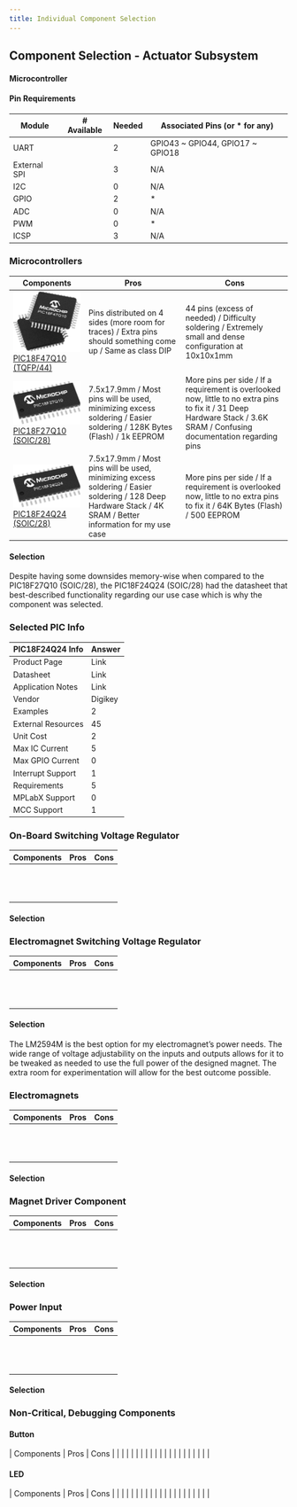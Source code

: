 ```yaml
---
title: Individual Component Selection
---
```


## Component Selection - Actuator Subsystem

#### Microcontroller

#### Pin Requirements

| Module         | # Available | Needed | Associated Pins (or * for any) |
| -------------- | ----------- | ------ | ------------------------------ |
| UART           |             | 2      |GPIO43 ~ GPIO44, GPIO17 ~ GPIO18|
| External SPI   |             | 3      | N/A                            |
| I2C            |             | 0      | N/A                            |
| GPIO           |             | 2      | *                              |
| ADC            |             | 0      | N/A                            |
| PWM            |             | 0      | *                              |
| ICSP           |             | 3      | N/A                            |

### Microcontrollers

| Components         |  Pros       |  Cons       |
| ------------------ | ----------- | ----------- |
|![](https://github.com/NBrentASU/NBrent/blob/main/PIC1.png?raw=true)[PIC18F47Q10 (TQFP/44)](https://www.microchip.com/en-us/product/pic18f47q10)|Pins distributed on 4 sides (more room for traces) / Extra pins should something come up / Same as class DIP| 44 pins (excess of needed) / Difficulty soldering / Extremely small and dense configuration at 10x10x1mm |
|![](https://github.com/NBrentASU/NBrent/blob/main/PIC2.png?raw=true)[PIC18F27Q10 (SOIC/28)](https://www.microchip.com/en-us/product/pic18f27q10#Documentation)| 7.5x17.9mm / Most pins will be used, minimizing excess soldering / Easier soldering / 128K Bytes (Flash) / 1k EEPROM | More pins per side / If a requirement is overlooked now, little to no extra pins to fix it / 31 Deep Hardware Stack / 3.6K SRAM / Confusing documentation regarding pins |
|![](https://github.com/NBrentASU/NBrent/blob/main/PIC3.png?raw=true)[PIC18F24Q24 (SOIC/28)](https://www.microchip.com/en-us/product/pic18f24q24#Documentation)| 7.5x17.9mm / Most pins will be used, minimizing excess soldering / Easier soldering / 128 Deep Hardware Stack / 4K SRAM / Better information for my use case | More pins per side / If a requirement is overlooked now, little to no extra pins to fix it / 64K Bytes (Flash) / 500 EEPROM |

#### Selection

Despite having some downsides memory-wise when compared to the PIC18F27Q10 (SOIC/28), the PIC18F24Q24 (SOIC/28) had the datasheet that best-described functionality regarding our use case which is why the component was selected.

### Selected PIC Info

| PIC18F24Q24 Info   |  Answer     |
| ------------------ | ----------- |
| Product Page       | Link        |
| Datasheet          | Link        |
| Application Notes  | Link        |
| Vendor             | Digikey     |
| Examples           | 2           |
| External Resources | 45          |
| Unit Cost          | 2           |
| Max IC Current     | 5           |
| Max GPIO Current   | 0           |
| Interrupt Support  | 1           |
| Requirements       | 5           |
| MPLabX Support     | 0           |
| MCC Support        | 1           |

### On-Board Switching Voltage Regulator

| Components         |  Pros       |  Cons       |
| ------------------ | ----------- | ----------- |
|                    |             |             |
|                    |             |             |
|                    |             |             |
|                    |             |             |
|                    |             |             |
|                    |             |             |
|                    |             |             |
|                    |             |             |
|                    |             |             |
|                    |             |             |
|                    |             |             |
|                    |             |             |
|                    |             |             |

#### Selection



### Electromagnet Switching Voltage Regulator 

| Components         |  Pros       |  Cons       |
| ------------------ | ----------- | ----------- |
|                    |             |             |
|                    |             |             |
|                    |             |             |
|                    |             |             |
|                    |             |             |
|                    |             |             |
|                    |             |             |
|                    |             |             |
|                    |             |             |
|                    |             |             |
|                    |             |             |
|                    |             |             |
|                    |             |             |

#### Selection

The LM2594M is the best option for my electromagnet’s power needs. The wide range of voltage adjustability on the inputs and outputs allows for it to be tweaked as needed to use the full power of the designed magnet. The extra room for experimentation will allow for the best outcome possible.

### Electromagnets

| Components         |  Pros       |  Cons       |
| ------------------ | ----------- | ----------- |
|                    |             |             |
|                    |             |             |
|                    |             |             |
|                    |             |             |
|                    |             |             |
|                    |             |             |
|                    |             |             |
|                    |             |             |
|                    |             |             |
|                    |             |             |
|                    |             |             |
|                    |             |             |
|                    |             |             |

#### Selection


### Magnet Driver Component

| Components         |  Pros       |  Cons       |
| ------------------ | ----------- | ----------- |
|                    |             |             |
|                    |             |             |
|                    |             |             |
|                    |             |             |
|                    |             |             |
|                    |             |             |
|                    |             |             |
|                    |             |             |
|                    |             |             |
|                    |             |             |
|                    |             |             |
|                    |             |             |
|                    |             |             |

#### Selection


### Power Input

| Components         |  Pros       |  Cons       |
| ------------------ | ----------- | ----------- |
|                    |             |             |
|                    |             |             |
|                    |             |             |
|                    |             |             |
|                    |             |             |
|                    |             |             |
|                    |             |             |
|                    |             |             |
|                    |             |             |
|                    |             |             |
|                    |             |             |
|                    |             |             |
|                    |             |             |

#### Selection


### Non-Critical, Debugging Components

#### Button

| Components         |  Pros       |  Cons       |
|                    |             |             |
|                    |             |             |
|                    |             |             |
|                    |             |             |
|                    |             |             |

#### LED

| Components         |  Pros       |  Cons       |
|                    |             |             |
|                    |             |             |
|                    |             |             |
|                    |             |             |
|                    |             |             |